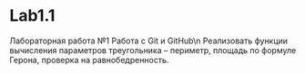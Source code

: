 # Lab1.1
Лабораторная работа №1 Работа с Git и GitHub\n
Реализовать функции вычисления параметров треугольника – периметр, площадь по формуле Герона, проверка на равнобедренность.
